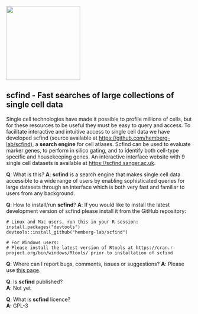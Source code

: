 <img src=https://genat.uk/img/scfind2_colour.png height="200">

## scfind - Fast searches of large collections of single cell data

Single cell technologies have made it possible to profile millions of cells, but for these resources to be useful they must be easy to query and access. To facilitate interactive and intuitive access to single cell data we have developed scfind (source available at https://github.com/hemberg-lab/scfind), a __search engine__ for cell atlases. Scfind can be used to evaluate marker genes, to perform in silico gating, and to identify both cell-type specific and housekeeping genes. An interactive interface website with 9 single cell datasets is available at https://scfind.sanger.ac.uk. 

__Q__: What is this?
__A__: __scfind__ is a search engine that makes single cell data accessible to a wide range of users by enabling sophisticated queries for large datasets through an interface which is both very fast and familiar to users from any background.

__Q__: How to install/run __scfind__?
__A__: If you would like to install the latest development version of scfind please install it from the GitHub repository:
```
# Linux and Mac users, run this in your R session:
install.packages("devtools")
devtools::install_github("hemberg-lab/scfind")

# For Windows users:
# Please install the latest version of Rtools at https://cran.r-project.org/bin/windows/Rtools/ prior to installation of scfind
```

__Q__: Where can I report bugs, comments, issues or suggestions?
__A__: Please use [this page](https://github.com/hemberg-lab/scfind/issues).

__Q__: Is __scfind__ published?  
__A__: Not yet

__Q__: What is __scfind__ licence?  
__A__: GPL-3

